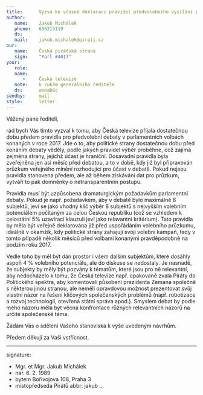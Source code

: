 ```yaml
---
title:      Výzva ke včasné deklaraci pravidel předvolebního vysílání pro parlamentní volby 2017
author:
   name:    Jakub Michálek
   phone:   608213119
   ds:      
   mail:    jakub.michalek@pirati.cz
our:
   name:    Česká pirátská strana
   sign:    "Parl #4017"
your:
   role:    
   name:    
      -     Česká televize
   note:    k rukám generálního ředitele
   ds:      weeab8c
sendby:     mail
style:      letter
---
```


Vážený pane řediteli, 

rád bych Vás tímto vyzval k tomu, aby Česká televize přijala dostatečnou dobu předem pravidla pro předvolební debaty v parlamentních volbách konaných v roce 2017. Jde o to, aby politické strany dostatečnou dobu před konáním debaty věděly, podle jakých pravidel výběr proběhne, což zajímá zejména strany, jejichž účast je hraniční. Dosavadní pravidla byla zveřejněna jen asi měsíc před debatou, a to v době, kdy již byl připravován průzkum veřejného mínění rozhodující pro účast v debatě. Pokud nejsou pravidla stanovena předem, ale až během získávání dat pro průzkum, vytváří to pak domněnky o netransparentním postupu.

Pravidla musí být uzpůsobena dramaturgickým požadavkům parlamentní debaty. Pokud je např. požadavkem, aby v debatě bylo maximálně 8 subjektů, jeví se jako vhodný klíč výběr 8 subjektů s nejvyšším volebním potenciálem počítaným za celou Českou republiku (což se vzhledem k celostátní 5% uzavírací klauzuli jeví jako relavantní kritérium). Tato pravidla by měla být veřejně deklarována již před uspořádáním volebního průzkumu, ideálně v okamžik, kdy politické strany zahajují svoji volební kampaň, tedy v tomto případě několik měsíců před volbami konanými pravděpodobně na podzim roku 2017. 

Vedle toho by měl být dán prostor i všem dalším subjektům, které dosáhly aspoň 4 % volebního potenciálu, ale do diskuse se nedostaly. Je nasnadě, že subjekty by měly být pozvány k tématům, které jsou pro ně relevantní, aby nedocházelo k tomu, že Česká televize např. opakovaně zvala Piráty do Politického spektra, aby komentovali působení prezidenta Zemana společně s některou jinou stranou, ale neměli opravdovou možnost prezentovat svůj vlastní názor na řešení klíčových společenských problémů (např. robotizace a rozvoj technologií, otevřená státní správa apod.). Smyslem debat by podle mého názoru měla být věcná konfrontace různých relevantních názorů na určité společenské téma. 

Žádám Vás o sdělení Vašeho stanoviska k výše uvedeným návrhům.

Předem děkuji za Vaši vstřícnost.

---
signature:
  - Mgr. et Mgr. Jakub Michálek
  - nar. 6. 2. 1989
  - bytem Bořivojova 108, Praha 3
  - místopředseda Pirátů
abbr:       jakub
...

